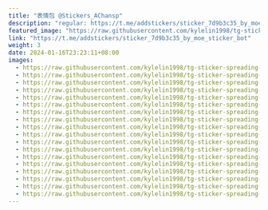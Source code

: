 ```yaml
---
title: "表情包 @Stickers_AChansp"
description: "regular: https://t.me/addstickers/sticker_7d9b3c35_by_moe_sticker_bot"
featured_image: "https://raw.githubusercontent.com/kylelin1998/tg-sticker-spreading-worldwide-images/main/img/f40103be-e58d-4d32-b8a0-27bf4ab65c59.jpg"
link: "https://t.me/addstickers/sticker_7d9b3c35_by_moe_sticker_bot"
weight: 3
date: 2024-01-16T23:23:11+08:00
images:
  - https://raw.githubusercontent.com/kylelin1998/tg-sticker-spreading-worldwide-images/main/img/f40103be-e58d-4d32-b8a0-27bf4ab65c59.jpg
  - https://raw.githubusercontent.com/kylelin1998/tg-sticker-spreading-worldwide-images/main/img/f413e9df-4a3b-4c4b-9c12-e593944afdde.jpg
  - https://raw.githubusercontent.com/kylelin1998/tg-sticker-spreading-worldwide-images/main/img/3e4c2ef6-dc8e-46fe-9827-ef8fc6d3a6dc.jpg
  - https://raw.githubusercontent.com/kylelin1998/tg-sticker-spreading-worldwide-images/main/img/01925ef5-4008-41f5-9fe5-bf079600b440.jpg
  - https://raw.githubusercontent.com/kylelin1998/tg-sticker-spreading-worldwide-images/main/img/0c4bb989-9785-48cb-a6df-5fb77a0d1771.jpg
  - https://raw.githubusercontent.com/kylelin1998/tg-sticker-spreading-worldwide-images/main/img/7bb97a0c-6fb9-4fc0-9890-80f9d893e6e9.jpg
  - https://raw.githubusercontent.com/kylelin1998/tg-sticker-spreading-worldwide-images/main/img/c25e0c4d-1567-42b6-8280-ed30fd922376.jpg
  - https://raw.githubusercontent.com/kylelin1998/tg-sticker-spreading-worldwide-images/main/img/25937baf-b9a5-4e79-9bba-c154cd7eca82.jpg
  - https://raw.githubusercontent.com/kylelin1998/tg-sticker-spreading-worldwide-images/main/img/8196af09-08f8-4f12-92ed-bb23a0d5f211.jpg
  - https://raw.githubusercontent.com/kylelin1998/tg-sticker-spreading-worldwide-images/main/img/6ec0d0c9-69a4-4add-9ce3-37506dc3efed.jpg
  - https://raw.githubusercontent.com/kylelin1998/tg-sticker-spreading-worldwide-images/main/img/78ac48ee-eb19-4c28-904e-29e3965185ed.jpg
  - https://raw.githubusercontent.com/kylelin1998/tg-sticker-spreading-worldwide-images/main/img/7158241b-bcca-4826-9057-9c467f8fbc32.jpg
  - https://raw.githubusercontent.com/kylelin1998/tg-sticker-spreading-worldwide-images/main/img/e7f4f4eb-6b14-4c04-818f-b7962d9bf61c.jpg
  - https://raw.githubusercontent.com/kylelin1998/tg-sticker-spreading-worldwide-images/main/img/45b8ef2a-8b4e-47e0-8b45-bb0d4949f2ea.jpg
  - https://raw.githubusercontent.com/kylelin1998/tg-sticker-spreading-worldwide-images/main/img/da6a48dc-0610-453d-9338-68cdfa1ee858.jpg
  - https://raw.githubusercontent.com/kylelin1998/tg-sticker-spreading-worldwide-images/main/img/2cb180fc-7425-4a5c-9f43-c96e5d870643.jpg
  - https://raw.githubusercontent.com/kylelin1998/tg-sticker-spreading-worldwide-images/main/img/97181c68-2bc5-4117-b028-19591aeeaca4.jpg
  - https://raw.githubusercontent.com/kylelin1998/tg-sticker-spreading-worldwide-images/main/img/ab37a954-23a0-4375-a147-0fd9ec6c699b.jpg
---
```

